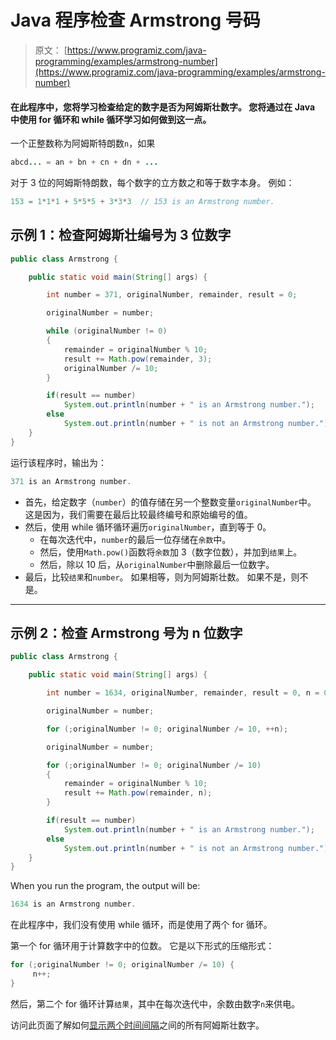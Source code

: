 # Java 程序检查 Armstrong 号码

> 原文： [https://www.programiz.com/java-programming/examples/armstrong-number](https://www.programiz.com/java-programming/examples/armstrong-number)

#### 在此程序中，您将学习检查给定的数字是否为阿姆斯壮数字。 您将通过在 Java 中使用 for 循环和 while 循环学习如何做到这一点。

一个正整数称为阿姆斯特朗数`n`，如果

```java
abcd... = an + bn + cn + dn + ...
```

对于 3 位的阿姆斯特朗数，每个数字的立方数之和等于数字本身。 例如：

```java
153 = 1*1*1 + 5*5*5 + 3*3*3  // 153 is an Armstrong number.

```

## 示例 1：检查阿姆斯壮编号为 3 位数字

```java
public class Armstrong {

    public static void main(String[] args) {

        int number = 371, originalNumber, remainder, result = 0;

        originalNumber = number;

        while (originalNumber != 0)
        {
            remainder = originalNumber % 10;
            result += Math.pow(remainder, 3);
            originalNumber /= 10;
        }

        if(result == number)
            System.out.println(number + " is an Armstrong number.");
        else
            System.out.println(number + " is not an Armstrong number.");
    }
}
```

运行该程序时，输出为：

```java
371 is an Armstrong number.
```

*   首先，给定数字（`number`）的值存储在另一个整数变量`originalNumber`中。 这是因为，我们需要在最后比较最终编号和原始编号的值。
*   然后，使用 while 循环循环遍历`originalNumber`，直到等于 0。
    *   在每次迭代中，`number`的最后一位存储在`余数`中。
    *   然后，使用`Math.pow()`函数将`余数`加 3（数字位数），并加到`结果`上。
    *   然后，除以 10 后，从`originalNumber`中删除最后一位数字。
*   最后，比较`结果`和`number`。 如果相等，则为阿姆斯壮数。 如果不是，则不是。

* * *

## 示例 2：检查 Armstrong 号为 n 位数字

```java
public class Armstrong {

    public static void main(String[] args) {

        int number = 1634, originalNumber, remainder, result = 0, n = 0;

        originalNumber = number;

        for (;originalNumber != 0; originalNumber /= 10, ++n);

        originalNumber = number;

        for (;originalNumber != 0; originalNumber /= 10)
        {
            remainder = originalNumber % 10;
            result += Math.pow(remainder, n);
        }

        if(result == number)
            System.out.println(number + " is an Armstrong number.");
        else
            System.out.println(number + " is not an Armstrong number.");
    }
}
```

When you run the program, the output will be:

```java
1634 is an Armstrong number.
```

在此程序中，我们没有使用 while 循环，而是使用了两个 for 循环。

第一个 for 循环用于计算数字中的位数。 它是以下形式的压缩形式：

```java
for (;originalNumber != 0; originalNumber /= 10) {
     n++;
}
```

然后，第二个 for 循环计算`结果`，其中在每次迭代中，余数由数字`n`来供电。

访问此页面了解如何[显示两个时间间隔](/java-programming/examples/armstrong-number-interval "Display all armstrong numbers between two intervals")之间的所有阿姆斯壮数字。
